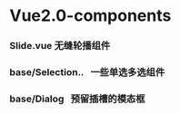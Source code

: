 # Vue2.0-components
### Slide.vue 无缝轮播组件
### base/Selection..   一些单选多选组件
### base/Dialog   预留插槽的模态框
